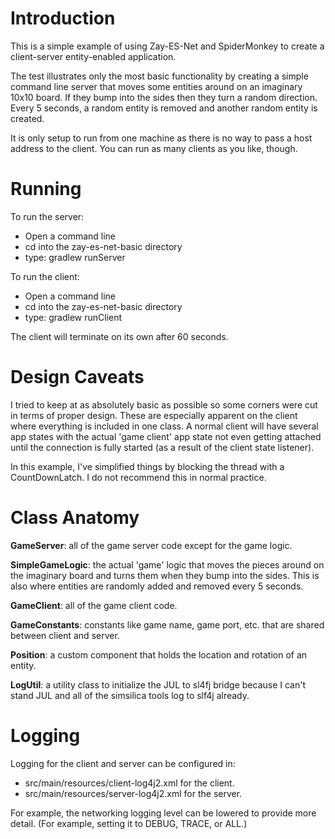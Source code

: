 
Introduction
=============
This is a simple example of using Zay-ES-Net and SpiderMonkey
to create a client-server entity-enabled application.  

The test illustrates only the most basic functionality by 
creating a simple command line server that moves some entities
around on an imaginary 10x10 board.  If they bump into the sides
then they turn a random direction.  Every 5 seconds, a random entity
is removed and another random entity is created.

It is only setup to run from one machine as there is no way to
pass a host address to the client.  You can run as many clients as
you like, though.


Running
=============

To run the server:
* Open a command line
* cd into the zay-es-net-basic directory
* type:
    gradlew runServer
    
To run the client:
* Open a command line
* cd into the zay-es-net-basic directory
* type:
    gradlew runClient
 
The client will terminate on its own after 60 seconds.
 

Design Caveats
===============
I tried to keep at as absolutely basic as possible so some corners
were cut in terms of proper design.  These are especially apparent
on the client where everything is included in one class.  A normal
client will have several app states with the actual 'game client' 
app state not even getting attached until the connection is fully
started (as a result of the client state listener).

In this example, I've simplified things by blocking the thread with
a CountDownLatch.  I do not recommend this in normal practice.


Class Anatomy
==============

**GameServer**: all of the game server code except for the game logic.

**SimpleGameLogic**: the actual 'game' logic that moves the pieces around
on the imaginary board and turns them when they bump into the sides.  This
is also where entities are randomly added and removed every 5 seconds.

**GameClient**: all of the game client code.

**GameConstants**: constants like game name, game port, etc. that are shared
between client and server.

**Position**: a custom component that holds the location and rotation of an
entity.  

**LogUtil**: a utility class to initialize the JUL to sl4fj bridge because I
can't stand JUL and all of the simsilica tools log to slf4j already.


Logging
========
Logging for the client and server can be configured in: 
* src/main/resources/client-log4j2.xml for the client.
* src/main/resources/server-log4j2.xml for the server. 

For example, the networking logging level can be lowered to
provide more detail. (For example, setting it to DEBUG, TRACE,
or ALL.)
